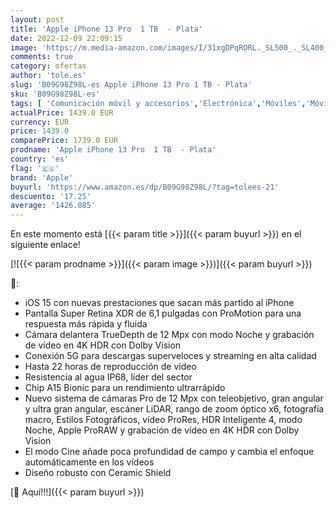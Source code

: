 ```yaml
---
layout: post
title: 'Apple iPhone 13 Pro  1 TB  - Plata'
date: 2022-12-09 22:09:15
image: 'https://m.media-amazon.com/images/I/31xgDPqRORL._SL500_._SL400_.jpg'
comments: true
category: ofertas
author: 'tole.es'
slug: 'B09G98Z98L-es Apple iPhone 13 Pro 1 TB - Plata'
sku: 'B09G98Z98L-es'
tags: [ 'Comunicación móvil y accesorios','Electrónica','Móviles','Móviles y smartphones libres','apple','iphone','🇪🇸', ]
actualPrice: 1439.0 EUR
currency: EUR
price: 1439.0
comparePrice: 1739.0 EUR
prodname: 'Apple iPhone 13 Pro  1 TB  - Plata'
country: 'es'
flag: '🇪🇸'
brand: 'Apple'
buyurl: 'https://www.amazon.es/dp/B09G98Z98L/?tag=tolees-21'
descuento: '17.25'
average: '1426.085'
---
```


En este momento está [{{< param title >}}]({{< param buyurl >}}) en el siguiente enlace!

[![{{< param prodname >}}]({{< param image >}})]({{< param buyurl >}})

🔎:

- iOS 15 con nuevas prestaciones que sacan más partido al iPhone
- Pantalla Super Retina XDR de 6,1 pulgadas con ProMotion para una respuesta más rápida y fluida
- Cámara delantera TrueDepth de 12 Mpx con modo Noche y grabación de vídeo en 4K HDR con Dolby Vision
- Conexión 5G para descargas superveloces y streaming en alta calidad
- Hasta 22 horas de reproducción de vídeo
- Resistencia al agua IP68, líder del sector
- Chip A15 Bionic para un rendimiento ultrarrápido
- Nuevo sistema de cámaras Pro de 12 Mpx con teleobjetivo, gran angular y ultra gran angular, escáner LiDAR, rango de zoom óptico x6, fotografía macro, Estilos Fotográficos, vídeo ProRes, HDR Inteligente 4, modo Noche, Apple ProRAW y grabación de vídeo en 4K HDR con Dolby Vision
- El modo Cine añade poca profundidad de campo y cambia el enfoque automáticamente en los vídeos
- Diseño robusto con Ceramic Shield

[🛒 Aquí!!!]({{< param buyurl >}})
